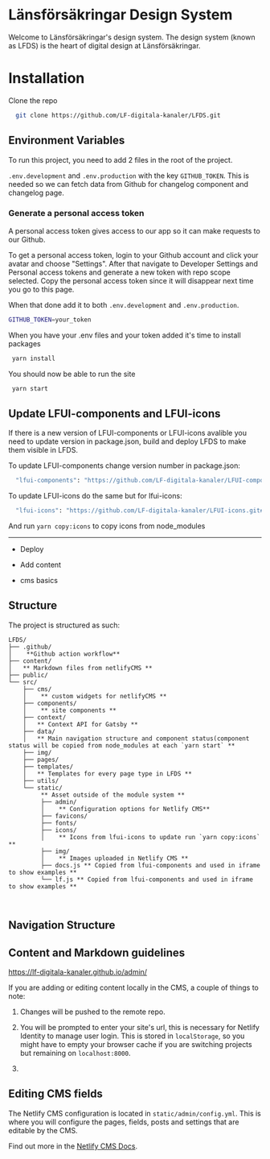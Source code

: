 # Länsförsäkringar Design System

Welcome to Länsförsäkringar's design system. The design system (known as LFDS) is the heart of digital design at Länsförsäkringar.

# Installation

Clone the repo

```bash
  git clone https://github.com/LF-digitala-kanaler/LFDS.git
```

## Environment Variables

To run this project, you need to add 2 files in the root of the project. 

`.env.development` and `.env.production` with the key `GITHUB_TOKEN`. This is needed so we can fetch data from Github for changelog component and changelog page.  

### Generate a personal access token

A personal access token gives access to our app so it can make requests to our Github.

To get a personal access token, login to your Github account and click your avatar and choose "Settings". After that navigate to Developer Settings and Personal access tokens and generate a new token with repo scope selected. 
Copy the personal access token since it will disappear next time you go to this page.

When that done add it to both `.env.development` and `.env.production`.

```bash
GITHUB_TOKEN=your_token
```

When you have your .env files and your token added it's time to install packages

```bash
 yarn install
```

You should now be able to run the site

```bash
 yarn start
```
## Update LFUI-components and LFUI-icons 

If there is a new version of LFUI-components or LFUI-icons avalible you need to update version in package.json, build and deploy LFDS to make them visible in LFDS. 

To update LFUI-components change version number in package.json:

```bash
  "lfui-components": "https://github.com/LF-digitala-kanaler/LFUI-components.git#release/7.1.0",
```

To update LFUI-icons do the same but for lfui-icons: 

```bash
  "lfui-icons": "https://github.com/LF-digitala-kanaler/LFUI-icons.git#v1.1.2",
```

And run `yarn copy:icons` to copy icons from node_modules

--------- 
* Deploy
* Add content 

* cms basics

## Structure

The project is structured as such:

```
LFDS/
├── .github/
│    **Github action workflow**
├── content/
│   ** Markdown files from netlifyCMS **
├── public/
└── src/
    ├── cms/ 
    │    ** custom widgets for netlifyCMS **
    ├── components/ 
    │    ** site components **
    ├── context/
    │   ** Context API for Gatsby **
    ├── data/
    │   ** Main navigation structure and component status(component status will be copied from node_modules at each `yarn start` **
    ├── img/
    ├── pages/
    ├── templates/
    │   ** Templates for every page type in LFDS **
    ├── utils/
    └── static/
         ** Asset outside of the module system **
         ├── admin/
         │    ** Configuration options for Netlify CMS**
         ├── favicons/
         ├── fonts/
         ├── icons/ 
         │    ** Icons from lfui-icons to update run `yarn copy:icons` **
         ├── img/
         │    ** Images uploaded in Netlify CMS **
         ├── docs.js ** Copied from lfui-components and used in iframe to show examples **
         └── lf.js ** Copied from lfui-components and used in iframe to show examples **

    

```

## Navigation Structure

## Content and Markdown guidelines

https://lf-digitala-kanaler.github.io/admin/

If you are adding or editing content locally in the CMS, a couple of things to note:

1.  Changes will be pushed to the remote repo.

2.  You will be prompted to enter your site's url, this is necessary for Netlify Identity to manage user login. This is stored in `localStorage`, so you might have to empty your browser cache if you are switching projects but remaining on `localhost:8000`.
3.  





## Editing CMS fields

The Netlify CMS configuration is located in `static/admin/config.yml`. This is where you will configure the pages, fields, posts and settings that are editable by the CMS.

Find out more in the [Netlify CMS Docs](https://www.netlifycms.org/docs/#configuration).
